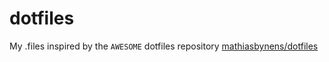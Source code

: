 # dotfiles

My .files inspired by the `AWESOME` dotfiles repository [mathiasbynens/dotfiles](https://github.com/mathiasbynens/dotfiles)
